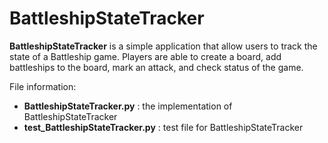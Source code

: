 # BattleshipStateTracker

**BattleshipStateTracker** is a simple application that allow users to track the state of a Battleship game. Players are able to create a board, add battleships to the board, mark an attack, and check status of the game.

File information:
- **BattleshipStateTracker.py** : the implementation of BattleshipStateTracker
- **test_BattleshipStateTracker.py** : test file for BattleshipStateTracker
